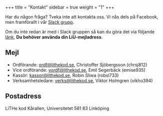 +++
title = "Kontakt"
sidebar = true
weight = "1"
+++

Har du någon fråga? Tveka inte att kontakta oss. Vi nås dels på Facebook, men framförallt i vår [Slack grupp](https://lithe-kod.slack.com).

Om du inte redan är med i Slack gruppen så kan du göra det via följande [länk](https://lithe-kod.slack.com/signup), **Du behöver använda din LiU-mejladress**.

## Mejl
* Ordförande: [ordf@lithekod.se](ordf@lithekod.se), Christoffer Sjöbergsson (chrsj812)
* Vice ordförande: [vordf@lithekod.se](vordf@lithekod.se), Emil Segerbäck (emise935)
* Kassör: [kassor@lithekod.se](kassor@lithekod.se), Robin Sliwa (robsl733)
* Verksamhetsledare: [verks@lithekod.se](verks@lithekod.se), Viktor Holmgren (vikho394)

## Postadress
LiTHe kod Kårallen, Universitetet 581 83 Linköping
